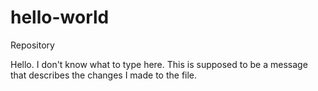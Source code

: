 # hello-world
Repository

Hello. I don't know what to type here. This is supposed to be a message that describes the changes I made to the file.
